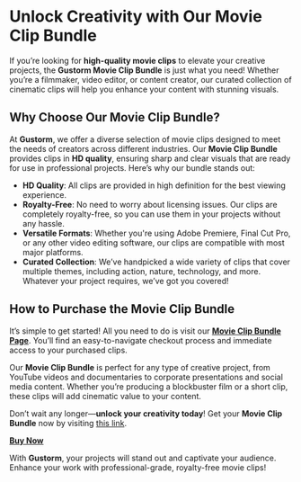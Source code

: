 # Unlock Creativity with Our Movie Clip Bundle

If you’re looking for **high-quality movie clips** to elevate your creative projects, the **Gustorm Movie Clip Bundle** is just what you need! Whether you’re a filmmaker, video editor, or content creator, our curated collection of cinematic clips will help you enhance your content with stunning visuals.

## Why Choose Our Movie Clip Bundle?

At **Gustorm**, we offer a diverse selection of movie clips designed to meet the needs of creators across different industries. Our **Movie Clip Bundle** provides clips in **HD quality**, ensuring sharp and clear visuals that are ready for use in professional projects. Here’s why our bundle stands out:

- **HD Quality**: All clips are provided in high definition for the best viewing experience.
- **Royalty-Free**: No need to worry about licensing issues. Our clips are completely royalty-free, so you can use them in your projects without any hassle.
- **Versatile Formats**: Whether you're using Adobe Premiere, Final Cut Pro, or any other video editing software, our clips are compatible with most major platforms.
- **Curated Collection**: We’ve handpicked a wide variety of clips that cover multiple themes, including action, nature, technology, and more. Whatever your project requires, we’ve got you covered!

## How to Purchase the Movie Clip Bundle

It’s simple to get started! All you need to do is visit our [**Movie Clip Bundle Page**](https://gustorm.in/movie-clip-bundle/). You’ll find an easy-to-navigate checkout process and immediate access to your purchased clips. 

Our **Movie Clip Bundle** is perfect for any type of creative project, from YouTube videos and documentaries to corporate presentations and social media content. Whether you’re producing a blockbuster film or a short clip, these clips will add cinematic value to your content.

Don’t wait any longer—**unlock your creativity today**! Get your **Movie Clip Bundle** now by visiting [this link](https://gustorm.in/movie-clip-bundle/). 

[**Buy Now**](https://gustorm.in/movie-clip-bundle/)

With **Gustorm**, your projects will stand out and captivate your audience. Enhance your work with professional-grade, royalty-free movie clips!
